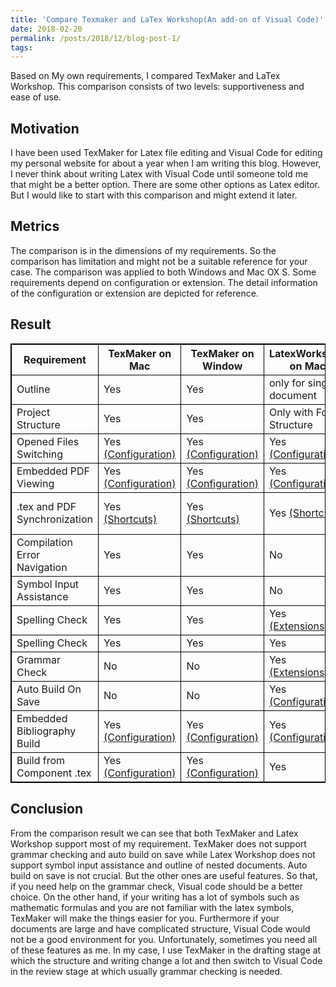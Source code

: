 ```yaml
---
title: 'Compare Texmaker and LaTex Workshop(An add-on of Visual Code)'
date: 2018-02-20
permalink: /posts/2018/12/blog-post-1/
tags:
---
```


<style>
table {
    border-collapse: collapse;
}

table, th, td {
    border: 1px solid black;
}
</style>

Based on My own requirements, I compared TexMaker and LaTex Workshop. This comparison consists of two levels: supportiveness and ease of use. 


Motivation
------
I have been used TexMaker for Latex file editing and Visual Code for editing my personal website for about a year when I am writing this blog. However, I never think about writing Latex with Visual Code until someone told me that might be a better option. There are some other options as Latex editor. But I would like to start with this comparison and might extend it later. 

Metrics
------
The comparison is in the dimensions of my requirements. So the comparison has limitation and might not be a suitable reference for your case. The comparison was applied to both Windows and Mac OX S. Some requirements depend on configuration or extension. The detail information of the configuration or extension are depicted for reference. 

Result
------
<table>
    <thead>
        <tr>
            <th>Requirement</th>
            <th>TexMaker on Mac</th>
            <th>TexMaker on Window</th>
            <th>LatexWorkshop on Mac</th>
            <th>LatexWorkshop on Window</th>
        </tr>
    </thead>
    <tbody>
        <tr>
            <td>Outline</td>
            <td>Yes</td>
            <td>Yes</td>
            <td>only for single document</td>
            <td>only for single document</td>
        </tr>
        <tr>
            <td>Project Structure</td>
            <td>Yes</td>
            <td>Yes</td>
            <td>Only with Folder Structure</td>
            <td>Only with Folder Structure</td>
        </tr>
        <tr>
            <td>Opened Files Switching</td>
            <td>Yes <a href="#link1">(Configuration)</a></td>
            <td>Yes <a href="#link1">(Configuration)</a></td>
            <td>Yes <a href="#link1">(Configuration)</a></td>
            <td>Yes <a href="#link1">(Configuration)</a></td>
        </tr>
        <tr>
            <td>Embedded PDF Viewing</td>
            <td>Yes <a href="#link1">(Configuration)</a></td>
            <td>Yes <a href="#link1">(Configuration)</a></td>
            <td>Yes <a href="#link1">(Configuration)</a></td>
            <td>Yes <a href="#link1">(Configuration)</a></td>
        </tr>
        <tr>
            <td>.tex and PDF Synchronization</td>
            <td>Yes <a href="#link1">(Shortcuts)</a></td>
            <td>Yes <a href="#link1">(Shortcuts)</a></td>
            <td>Yes <a href="#link1">(Shortcuts)</a></td>
            <td>Yes <a href="#link1">(Shortcuts) </a> <a href="#link1">(Complicated Configuration)</a></td>
        </tr>
        <tr>
            <td>Compilation Error Navigation</td>
            <td>Yes</td>
            <td>Yes</td>
            <td>No</td>
            <td>No</td>
        </tr>
        <tr>
            <td>Symbol Input Assistance</td>
            <td>Yes</td>
            <td>Yes</td>
            <td>No</td>
            <td>No</td>
        </tr>
        <tr>
            <td>Spelling Check</td>
            <td>Yes</td>
            <td>Yes</td>
            <td>Yes <a href="#link1">(Extensions)</a></td>
            <td>Yes <a href="#link1">(Extensions)</a></td>
        </tr>
        <tr>
            <td>Spelling Check</td>
            <td>Yes</td>
            <td>Yes</td>
            <td>Yes</td>
            <td>Yes</td>
        </tr>
        <tr>
            <td>Grammar Check</td>
            <td>No</td>
            <td>No</td>
            <td>Yes <a href="#link1">(Extensions)</a></td>
            <td>Yes <a href="#link1">(Extensions)</a></td>
        </tr>
        <tr>
            <td>Auto Build On Save</td>
            <td>No</td>
            <td>No</td>
            <td>Yes <a href="#link1">(Configuration)</a></td>
            <td>Yes <a href="#link1">(Configuration)</a></td>
        </tr>
        <tr>
            <td>Embedded Bibliography Build</td>
            <td>Yes <a href="#link1">(Configuration)</a></td>
            <td>Yes <a href="#link1">(Configuration)</a></td>
            <td>Yes <a href="#link1">(Configuration)</a></td>
            <td>Yes <a href="#link1">(Configuration)</a></td>           
        </tr>
        <tr>
            <td>Build from Component .tex</td>
            <td>Yes <a href="#link1">(Configuration)</a></td>
            <td>Yes <a href="#link1">(Configuration)</a></td>
            <td>Yes</td>
            <td>Yes</td>
        </tr>
    </tbody>
</table>

Conclusion
------
From the comparison result we can see that both TexMaker and Latex Workshop support most of my requirement. TexMaker does not support grammar checking and auto build on save while Latex Workshop does not support symbol input assistance and outline of nested documents. Auto build on save is not crucial. But the other ones are useful features. So that, if you need help on the grammar check, Visual code should be a better choice. On the other hand, if your writing has a lot of symbols such as mathematic formulas and you are not familiar with the latex symbols, TexMaker will make the things easier for you. Furthermore if your documents are large and have complicated structure, Visual Code would not be a good environment for you. Unfortunately, sometimes you need all of these features as me. In my case, I use TexMaker in the drafting stage at which the structure and writing change a lot and then switch to Visual Code in the review stage at which usually grammar checking is needed. 